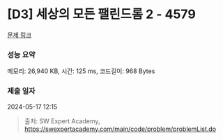 # [D3] 세상의 모든 팰린드롬 2 - 4579 

[문제 링크](https://swexpertacademy.com/main/code/problem/problemDetail.do?contestProbId=AWQAz7IqAH8DFAWh) 

### 성능 요약

메모리: 26,940 KB, 시간: 125 ms, 코드길이: 968 Bytes

### 제출 일자

2024-05-17 12:15



> 출처: SW Expert Academy, https://swexpertacademy.com/main/code/problem/problemList.do